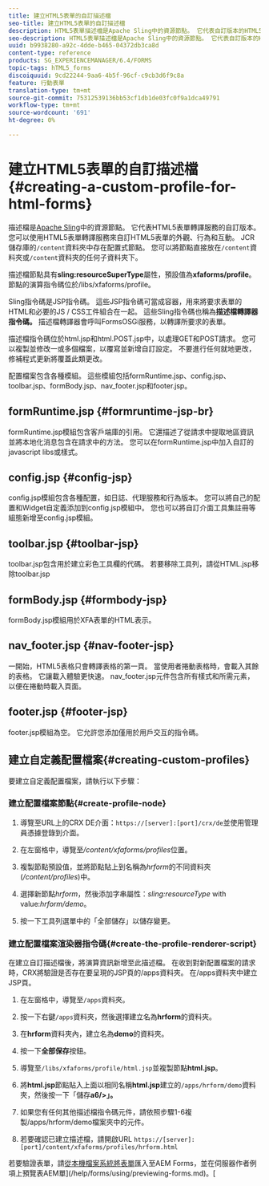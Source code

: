 ```yaml
---
title: 建立HTML5表單的自訂描述檔
seo-title: 建立HTML5表單的自訂描述檔
description: HTML5表單描述檔是Apache Sling中的資源節點。 它代表自訂版本的HTML5 Forms Render服務。
seo-description: HTML5表單描述檔是Apache Sling中的資源節點。 它代表自訂版本的HTML5 Forms Render服務。
uuid: b9938280-a92c-4dde-b465-04372db3ca8d
content-type: reference
products: SG_EXPERIENCEMANAGER/6.4/FORMS
topic-tags: hTML5_forms
discoiquuid: 9cd22244-9aa6-4b5f-96cf-c9cb3d6f9c8a
feature: 行動表單
translation-type: tm+mt
source-git-commit: 75312539136bb53cf1db1de03fc0f9a1dca49791
workflow-type: tm+mt
source-wordcount: '691'
ht-degree: 0%

---
```



# 建立HTML5表單的自訂描述檔{#creating-a-custom-profile-for-html-forms}

描述檔是[Apache Sling](https://sling.apache.org/)中的資源節點。 它代表HTML5表單轉譯服務的自訂版本。 您可以使用HTML5表單轉譯服務來自訂HTML5表單的外觀、行為和互動。 JCR儲存庫的`/content`資料夾中存在配置式節點。 您可以將節點直接放在`/content`資料夾或`/content`資料夾的任何子資料夾下。

描述檔節點具有&#x200B;**sling:resourceSuperType**&#x200B;屬性，預設值為&#x200B;**xfaforms/profile**。 節點的演算指令碼位於/libs/xfaforms/profile。

Sling指令碼是JSP指令碼。 這些JSP指令碼可當成容器，用來將要求表單的HTML和必要的JS / CSS工件組合在一起。 這些Sling指令碼也稱為&#x200B;**描述檔轉譯器指令碼。** 描述檔轉譯器會呼叫FormsOSGi服務，以轉譯所要求的表單。

描述檔指令碼位於html.jsp和html.POST.jsp中，以處理GET和POST請求。 您可以複製並修改一或多個檔案，以覆寫並新增自訂設定。 不要進行任何就地更改，修補程式更新將覆蓋此類更改。

配置檔案包含各種模組。 這些模組包括formRuntime.jsp、config.jsp、toolbar.jsp、formBody.jsp、nav_footer.jsp和footer.jsp。

## formRuntime.jsp {#formruntime-jsp-br}

formRuntime.jsp模組包含客戶端庫的引用。 它還描述了從請求中提取地區資訊並將本地化消息包含在請求中的方法。 您可以在formRuntime.jsp中加入自訂的javascript libs或樣式。

## config.jsp {#config-jsp}

config.jsp模組包含各種配置，如日誌、代理服務和行為版本。 您可以將自己的配置和Widget自定義添加到config.jsp模組中。 您也可以將自訂介面工具集註冊等組態新增至config.jsp模組。

## toolbar.jsp {#toolbar-jsp}

toolbar.jsp包含用於建立彩色工具欄的代碼。 若要移除工具列，請從HTML.jsp移除toolbar.jsp

## formBody.jsp {#formbody-jsp}

formBody.jsp模組用於XFA表單的HTML表示。

## nav_footer.jsp {#nav-footer-jsp}

一開始，HTML5表格只會轉譯表格的第一頁。 當使用者捲動表格時，會載入其餘的表格。 它讓載入體驗更快速。 nav_footer.jsp元件包含所有樣式和所需元素，以便在捲動時載入頁面。

## footer.jsp {#footer-jsp}

footer.jsp模組為空。 它允許您添加僅用於用戶交互的指令碼。

## 建立自定義配置檔案{#creating-custom-profiles}

要建立自定義配置檔案，請執行以下步驟：

### 建立配置檔案節點{#create-profile-node}

1. 導覽至URL上的CRX DE介面：`https://[server]:[port]/crx/de`並使用管理員憑據登錄到介面。

1. 在左窗格中，導覽至&#x200B;*/content/xfaforms/profiles*&#x200B;位置。

1. 複製節點預設值，並將節點貼上到名稱為&#x200B;*hrform*&#x200B;的不同資料夾(*/content/profiles*)中。

1. 選擇新節點&#x200B;*hrform*，然後添加字串屬性：*sling:resourceType* with value:*hrform/demo*。

1. 按一下工具列選單中的「全部儲存」以儲存變更。

### 建立配置檔案渲染器指令碼{#create-the-profile-renderer-script}

在建立自訂描述檔後，將演算資訊新增至此描述檔。 在收到對新配置檔案的請求時，CRX將驗證是否存在要呈現的JSP頁的/apps資料夾。 在/apps資料夾中建立JSP頁。

1. 在左窗格中，導覽至`/apps`資料夾。
1. 按一下右鍵`/apps`資料夾，然後選擇建立名為&#x200B;**hrform**&#x200B;的資料夾。
1. 在&#x200B;**hrform**&#x200B;資料夾內，建立名為&#x200B;**demo**&#x200B;的資料夾。
1. 按一下&#x200B;**全部保存**&#x200B;按鈕。
1. 導覽至`/libs/xfaforms/profile/html.jsp`並複製節點&#x200B;**html.jsp**。
1. 將&#x200B;**html.jsp**&#x200B;節點貼入上面以相同名稱&#x200B;**html.jsp**&#x200B;建立的`/apps/hrform/demo`資料夾，然後按一下「儲存&#x200B;**a6/>」。**
1. 如果您有任何其他描述檔指令碼元件，請依照步驟1-6複製/apps/hrform/demo檔案夾中的元件。

1. 若要確認已建立描述檔，請開啟URL `https://[server]:[port]/content/xfaforms/profiles/hrform.html`

若要驗證表單，請[從本機檔案系統將表單](/help/forms/using/get-xdp-pdf-documents-aem.md)匯入至AEM Forms，並在伺服器作者例項上預覽表AEM單](/help/forms/using/previewing-forms.md)。[
